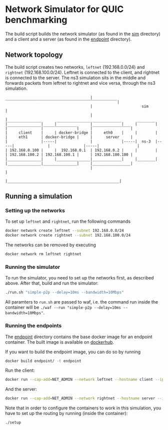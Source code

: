 # Network Simulator for QUIC benchmarking

The build script builds the network simulator (as found in the [sim](sim) directory) and a client and a server (as found in the [endpoint](endpoint) directory).

## Network topology

The build script creates two networks, `leftnet` (192.168.0.0/24) and `rightnet` (192.168.100.0/24). Leftnet is connected to the client, and rightnet is connected to the server. The ns3 simulation sits in the middle and forwards packets from leftnet to rightnet and vice versa, through the ns3 simulation.

```
                                      |‾‾‾‾‾‾‾‾‾‾‾‾‾‾‾‾‾‾‾‾‾‾‾‾‾‾‾‾‾‾‾‾‾‾‾‾‾‾‾‾‾‾‾‾‾‾‾‾‾‾|
                                      |                      sim                         |
                                      |                                                  |      
|‾‾‾‾‾‾‾‾‾‾‾‾‾‾‾|     |‾‾‾‾‾‾‾‾‾‾‾‾‾‾‾|‾‾‾‾‾‾‾‾‾‾‾‾‾|     |‾‾‾‾‾‾‾‾|     |‾‾‾‾‾‾‾‾‾‾‾‾‾‾‾|‾‾‾‾‾‾‾‾‾‾‾‾‾‾‾|     |‾‾‾‾‾‾‾‾‾‾‾‾‾‾‾‾‾|
|     client    |     | docker-bridge |     eth0    |     |        |     |     eth1      | docker-bridge |     |      server     |
|               |-----|               |             |-----|  ns-3  |-----|               |               |-----|                 |
| 192.168.0.100 |     |  192.168.0.1  | 192.168.0.2 |     |        |     | 192.168.100.2 | 192.168.100.1 |     | 192.168.100.100 |
|_______________|     |_______________|_____________|     |________|     |_______________|_______________|     |_________________|
                                      |                                                  |
                                      |__________________________________________________|
```

## Running a simulation

### Setting up the networks

To set up `leftnet` and `rightnet`, run the following commands
```bash
docker network create leftnet --subnet 192.168.0.0/24
docker network create rightnet --subnet 192.168.100.0/24
```

The networks can be removed by executing
```bash
docker network rm leftnet rightnet
```

### Running the simulator

To run the simulator, you need to set up the networks first, as described above.
After that, build and run the simulator:
```bash
./run.sh "simple-p2p --delay=10ms --bandwidth=10Mbps"
```

All paramters to `run.sh` are passed to waf, i.e. the command run inside the container will be `./waf --run "simple-p2p --delay=10ms --bandwidth=10Mbps"`.

### Running the endpoints

The [endpoint](endpoint) directory contains the base docker image for an endpoint container. The built image is available on [dockerhub](https://hub.docker.com/r/martenseemann/quic-network-simulator-endpoint).

If you want to build the endpoint image, you can do so by running
```bash
docker build endpoint/ -t endpoint
```

Run the client:
```bash
docker run --cap-add=NET_ADMIN --network leftnet --hostname client --ip 192.168.0.100 -it --entrypoint /bin/bash endpoint 
```

And the server:
```bash
docker run --cap-add=NET_ADMIN --network rightnet --hostname server --ip 192.168.100.100 -it --entrypoint /bin/bash endpoint 
```

Note that in order to configure the containers to work in this simulation, you have to set up the routing by running (inside the container):
```
./setup
```
